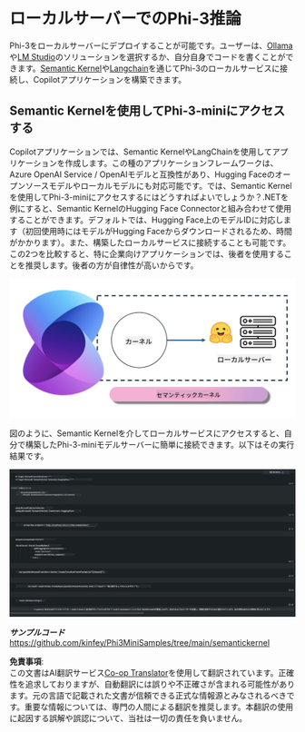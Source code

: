 <!--
CO_OP_TRANSLATOR_METADATA:
{
  "original_hash": "12c0d9afaa23861ad5be655fcff4f71d",
  "translation_date": "2025-04-04T12:05:58+00:00",
  "source_file": "md\\01.Introduction\\03\\Local_Server_Inference.md",
  "language_code": "ja"
}
-->
# **ローカルサーバーでのPhi-3推論**

Phi-3をローカルサーバーにデプロイすることが可能です。ユーザーは、[Ollama](https://ollama.com)や[LM Studio](https://llamaedge.com)のソリューションを選択するか、自分自身でコードを書くことができます。[Semantic Kernel](https://github.com/microsoft/semantic-kernel?WT.mc_id=aiml-138114-kinfeylo)や[Langchain](https://www.langchain.com/)を通じてPhi-3のローカルサービスに接続し、Copilotアプリケーションを構築できます。

## **Semantic Kernelを使用してPhi-3-miniにアクセスする**

Copilotアプリケーションでは、Semantic KernelやLangChainを使用してアプリケーションを作成します。この種のアプリケーションフレームワークは、Azure OpenAI Service / OpenAIモデルと互換性があり、Hugging Faceのオープンソースモデルやローカルモデルにも対応可能です。では、Semantic Kernelを使用してPhi-3-miniにアクセスするにはどうすればよいでしょうか？.NETを例にすると、Semantic KernelのHugging Face Connectorと組み合わせて使用することができます。デフォルトでは、Hugging Face上のモデルIDに対応します（初回使用時にはモデルがHugging Faceからダウンロードされるため、時間がかかります）。また、構築したローカルサービスに接続することも可能です。この2つを比較すると、特に企業向けアプリケーションでは、後者を使用することを推奨します。後者の方が自律性が高いからです。

![sk](../../../../../translated_images/sk.c244b32f4811c6f0938b9e95b0b2f4b28105bff6495bdc3b24cd42b3e3e89bb9.ja.png)

図のように、Semantic Kernelを介してローカルサービスにアクセスすると、自分で構築したPhi-3-miniモデルサーバーに簡単に接続できます。以下はその実行結果です。

![skrun](../../../../../translated_images/skrun.fb7a635a22ae8b7919d6e15c0eb27262526ed69728c5a1d2773a97d4562657c7.ja.png)

***サンプルコード*** https://github.com/kinfey/Phi3MiniSamples/tree/main/semantickernel

**免責事項**:  
この文書はAI翻訳サービス[Co-op Translator](https://github.com/Azure/co-op-translator)を使用して翻訳されています。正確性を追求しておりますが、自動翻訳には誤りや不正確さが含まれる可能性があります。元の言語で記載された文書が信頼できる正式な情報源とみなされるべきです。重要な情報については、専門の人間による翻訳を推奨します。本翻訳の使用に起因する誤解や誤認について、当社は一切の責任を負いません。